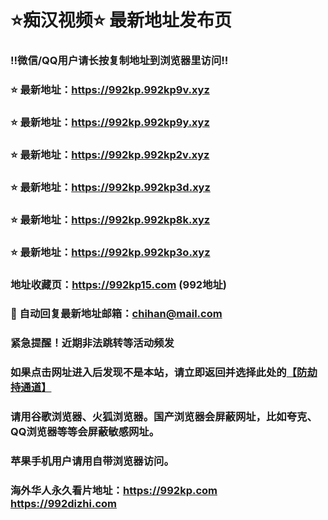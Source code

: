 # ⭐️痴汉视频⭐️ 最新地址发布页

### ‼️微信/QQ用户请长按复制地址到浏览器里访问‼️

### ⭐️ 最新地址：https://992kp.992kp9v.xyz

### ⭐️ 最新地址：https://992kp.992kp9y.xyz

### ⭐️ 最新地址：https://992kp.992kp2v.xyz

### ⭐️ 最新地址：https://992kp.992kp3d.xyz

### ⭐️ 最新地址：https://992kp.992kp8k.xyz

### ⭐️ 最新地址：https://992kp.992kp3o.xyz



### 地址收藏页：https://992kp15.com (992地址)
### 📧 自动回复最新地址邮箱：chihan@mail.com
### 紧急提醒！近期非法跳转等活动频发
### 如果点击网址进入后发现不是本站，请立即返回并选择此处的[【防劫持通道】](https://23.224.130.222:7583)
### 请用谷歌浏览器、火狐浏览器。国产浏览器会屏蔽网址，比如夸克、QQ浏览器等等会屏蔽敏感网址。
### 苹果手机用户请用自带浏览器访问。
### 海外华人永久看片地址：https://992kp.com  https://992dizhi.com
